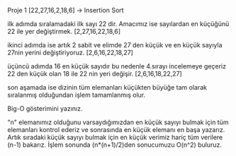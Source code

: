 Proje 1
[22,27,16,2,18,6] -> Insertion Sort

ilk adımda sıralamadaki ilk sayı 22 dir. Amacımız ise sayılardan en küçüğünü 22 ile yer değiştirmek.
 [2,27,16,22,18,6]

ikinci adımda ise artık 2 sabit ve elimde 27 den küçük ve en küçük sayıyla 27nin yerini değiştiriyoruz.
 [2,6,16,22,18,27]

üçüncü adımda 16 en küçük sayıdır bu nedenle 4.sırayı incelemeye geçeriz 22 den küçük olan 18 ile 22 nin yeri değişir.
 [2,6,16,18,22,27]

son aşamada ise  dizinin tüm elemanları küçükten büyüğe tam olarak sıralanmış olduğundan işlem tamamlanmış olur.

Big-O gösterimini yazınız.

"n" elemanımız olduğunu varsaydığımızdan en küçük sayıyı bulmak için tüm elemanları kontrol ederiz ve sonrasında en küçük elemanı 
en başa yazarız. Artık sıradaki küçük sayıyı bulmak için en küçük verimiz hariç tüm verilere (n-1) bakarız. İşlem sonunda (n*(n+1)/2)den sonucumuzu 
O(n^2) buluruz.
